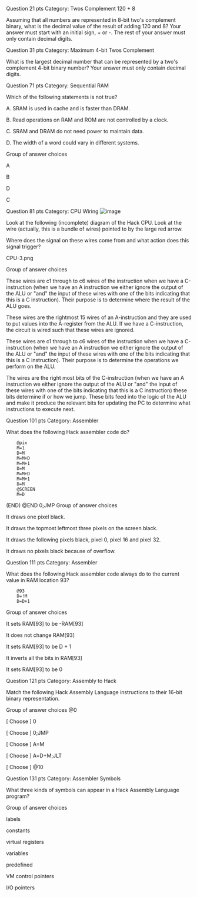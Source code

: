Question 21 pts
Category: Twos Complement 120 + 8

Assuming that all numbers are represented in 8-bit two's complement binary, what is the decimal value of the result of adding 120 and 8? Your answer must start with an initial sign, + or -. The rest of your answer must only contain decimal digits.


Question 31 pts
Category: Maximum 4-bit Twos Complement

What is the largest decimal number that can be represented by a two's complement 4-bit binary number? Your answer must only contain decimal digits.


Question 71 pts
Category: Sequential RAM

Which of the following statements is not true?

A. SRAM is used in cache and is faster than DRAM.

B. Read operations on RAM and ROM are not controlled by a clock.

C. SRAM and DRAM do not need power to maintain data.

D. The width of a word could vary in different systems.

Group of answer choices

A

B

D

C



Question 81 pts
Category: CPU Wiring
![image](https://github.com/user-attachments/assets/4a500961-6105-473c-b27f-211b7814ef14)

Look at the following (incomplete) diagram of the Hack CPU. Look at the wire (actually, this is a bundle of wires) pointed to by the large red arrow.

Where does the signal on these wires come from and what action does this signal trigger?

CPU-3.png

Group of answer choices

These wires are c1 through to c6 wires of the instruction when we have a C-instruction (when we have an A instruction we either ignore the output of the ALU or "and" the input of these wires with one of the bits indicating that this is a C instruction). Their purpose is to determine where the result of the ALU goes. 

These wires are the rightmost 15 wires of an A-instruction and they are used to put values into the A-register from the ALU. If we have a C-instruction, the circuit is wired such that these wires are ignored.

These wires are c1 through to c6 wires of the instruction when we have a C-instruction (when we have an A instruction we either ignore the output of the ALU or "and" the input of these wires with one of the bits indicating that this is a C instruction). Their purpose is to determine the operations we perform on the ALU.

The wires are the right most bits of the C-instruction (when we have an A instruction we either ignore the output of the ALU or "and" the input of these wires with one of the bits indicating that this is a C instruction) these bits determine if or how we jump. These bits feed into the logic of the ALU and make it produce the relevant bits for updating the PC to determine what instructions to execute next.



Question 101 pts
Category: Assembler

What does the following Hack assembler code do?

        @pix
        M=1
        D=M
        M=M+D
        M=M+1
        D=M
        M=M+D
        M=M+1
        D=M
        @SCREEN
        M=D
 (END)
        @END
        0;JMP
Group of answer choices

It draws one pixel black.

It draws the topmost leftmost three pixels on the screen black.

It draws the following pixels black, pixel 0, pixel 16 and pixel 32.

It draws no pixels black because of overflow.



Question 111 pts
Category: Assembler

What does the following Hack assembler code always do to the current value in RAM location 93?

        @93
        D=!M
        D=D+1
Group of answer choices

It sets RAM[93] to be -RAM[93]

It does not change RAM[93]

It sets RAM[93] to be D + 1

It inverts all the bits in RAM[93]

It sets RAM[93] to be 0


Question 121 pts
Category: Assembly to Hack

Match the following Hack Assembly Language instructions to their 16-bit binary representation.

Group of answer choices
@0

[ Choose ]
0

[ Choose ]
0;JMP

[ Choose ]
A=M

[ Choose ]
A=D+M;JLT

[ Choose ]
@10



Question 131 pts
Category: Assembler Symbols

What three kinds of symbols can appear in a Hack Assembly Language program?

Group of answer choices

labels

constants

virtual registers

variables

predefined

VM control pointers

I/O pointers
